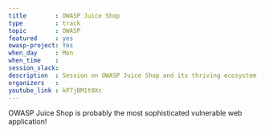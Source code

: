 ```yaml
---
title        : OWASP Juice Shop
type         : track
topic        : OWASP
featured     : yes
owasp-project: Yes
when_day     : Mon
when_time    :
session_slack: 
description  : Session on OWASP Juice Shop and its thriving ecosystem
organizers   :
youtube_link : kP7jBM1t0Xc
---
```


OWASP Juice Shop is probably the most sophisticated vulnerable web
application!


